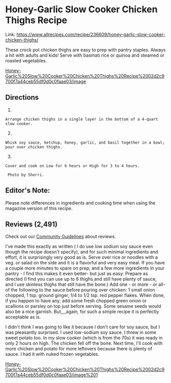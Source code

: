 # Honey-Garlic Slow Cooker Chicken Thighs Recipe

Link: https://www.allrecipes.com/recipe/236609/honey-garlic-slow-cooker-chicken-thighs/

These crock pot chicken thighs are easy to prep with pantry staples. Always a hit with adults and kids! Serve with basmati rice or quinoa and steamed or roasted vegetables.

[Honey-Garlic%20Slow%20Cooker%20Chicken%20Thighs%20Recipe%2002d2c9700f7a44ceb55df0d0c0faae03/image](Honey-Garlic%20Slow%20Cooker%20Chicken%20Thighs%20Recipe%2002d2c9700f7a44ceb55df0d0c0faae03/image)

## Directions

1. 
    
    Arrange chicken thighs in a single layer in the bottom of a 4-quart slow cooker.
    
2. 
    
    Whisk soy sauce, ketchup, honey, garlic, and basil together in a bowl; pour over chicken thighs.
    
3.  
    
    Cover and cook on Low for 6 hours or High for 3 to 4 hours.
    
     Photo by Sherri. 
    

## Editor's Note:

Please note differences in ingredients and cooking time when using the magazine version of this recipe.

## Reviews (2,491)

Check out our [Community Guidelines](https://www.allrecipes.com/about-us-6648102#toc-community-guidelines) about reviews.

I've made this exactly as written ( I do use low sodium soy sauce even though the recipe doesn't specify), and for such minimal ingredients and effort, it is surprisingly very good as is. Serve over rice or noodles with a veg. or salad on the side and it is a flavorful and very easy meal. If you have a couple more minutes to spare on prep, and a few more ingredients in your pantry - I find this makes it even better- but just as easy: Prepare as directed (I find you can use up to 6 thighs and still have plenty of sauce, and I use skinless thighs that still have the bone.) Add one - or more - or all- of the following to the sauce before pouring over chicken: 1 small onion chopped, 1 tsp. ground ginger, 1/4 to 1/2 tsp. red pepper flakes. When done, if you happen to have any, add some fresh chopped green onion or scallions or parsley on top just before serving. Some sesame seeds would also be a nice garnish. But,,,,again, for such a simple recipe it is perfectly acceptable as is.

I didn't think I was going to like it because I don't care for soy sauce, but I was pleasantly surprised. I used low-sodium soy sauce. I threw in some sweet potato too. In my slow cooker (which is from the 70s) it was ready in only 2 hours on high. The chicken fell off the bone. Next time, I'll cook with more chicken and potato for more leftovers because there is plenty of sauce. I had it with nuked frozen vegetables.

[Honey-Garlic%20Slow%20Cooker%20Chicken%20Thighs%20Recipe%2002d2c9700f7a44ceb55df0d0c0faae03/image%201](Honey-Garlic%20Slow%20Cooker%20Chicken%20Thighs%20Recipe%2002d2c9700f7a44ceb55df0d0c0faae03/image%201)